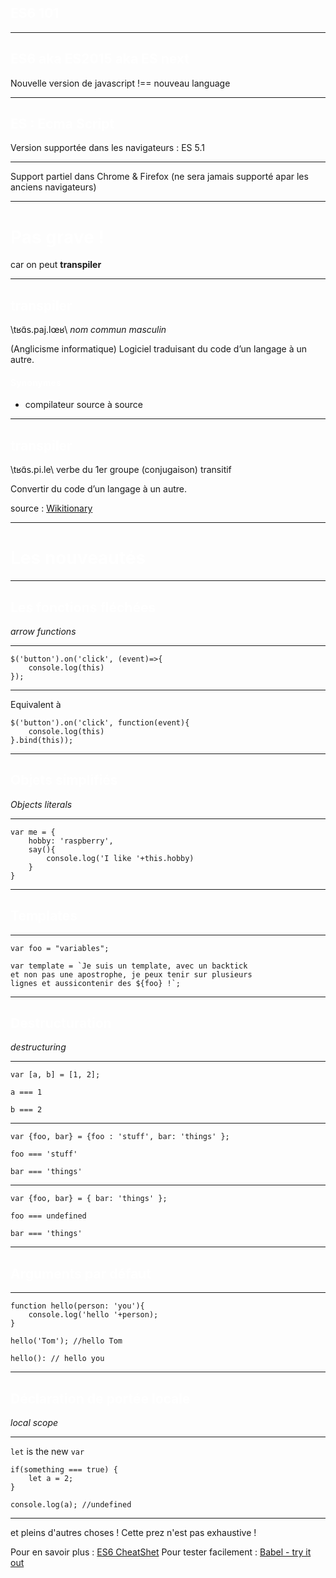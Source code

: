 <style>
	.slide {
    background-color:#000;
    color:#fff;
    }
    h1, h2, h3, h4, h5 {
   	color: #fff !important;
    }
    .slide pre {
    color:#000;
</style>

ES6 101
---
---

## ES6 aka ES2015 aka ES next

Nouvelle version de javascript !== nouveau language

---
ES : Ecma Script
---
Version supportée dans les navigateurs : ES 5.1

---

Support partiel dans Chrome & Firefox
(ne sera jamais supporté apar les anciens navigateurs)

---

# Pas grave !
car on peut **transpiler**

---

## **transpiler** 
\tʁɑ̃s.paj.lœʁ\ *nom commun masculin*

(Anglicisme informatique) Logiciel traduisant du code d’un langage à un autre.

#### Synonymes
- compilateur source à source

---

## **transpiler** 
\tʁɑ̃s.pi.le\ verbe du 1er groupe (conjugaison) transitif

Convertir du code d’un langage à un autre.

source : [Wikitionary](https://fr.wiktionary.org/wiki/transpiler)

---

# Les nouveautés 

---

## Les fonctions fléchées
*arrow functions*

---
```
$('button').on('click', (event)=>{
	console.log(this)
});

```
---
Equivalent à
```
$('button').on('click', function(event){
	console.log(this)
}.bind(this));

```

---

## Objets simplifiés
*Objects literals*

---

```
var me = {
    hobby: 'raspberry',
    say(){
    	console.log('I like '+this.hobby)
    }
}
```

---

## Templates

---

```
var foo = "variables";

var template = `Je suis un template, avec un backtick
et non pas une apostrophe, je peux tenir sur plusieurs
lignes et aussicontenir des ${foo} !`;
```
---

## Destructuration
*destructuring*

---
```
var [a, b] = [1, 2];

a === 1

b === 2
```

---
```
var {foo, bar} = {foo : 'stuff', bar: 'things' };

foo === 'stuff'

bar === 'things'
```


---
```
var {foo, bar} = { bar: 'things' };

foo === undefined

bar === 'things'
```

---

## Arguments par défaut

---
```
function hello(person: 'you'){
	console.log('hello '+person);
}

hello('Tom'); //hello Tom

hello(): // hello you
```
---

## Déclaration de portée locale
*local scope*

---

`let` is the new `var`

```
if(something === true) {
	let a = 2;
}

console.log(a); //undefined
```

---

et pleins d'autres choses ! Cette prez n'est pas exhaustive !
 
Pour en savoir plus : [ES6 CheatShet](https://es6cheatsheet.com/)
Pour tester facilement : [Babel - try it out](http://babeljs.io/repl/#?babili=false&evaluate=true&lineWrap=false&presets=latest%2Creact%2Cstage-2&experimental=false&loose=false&spec=false&code=%5B1%2C2%2C3%5D.map(n%20%3D%3E%20n%20%2B%201)%3B&playground=true)
